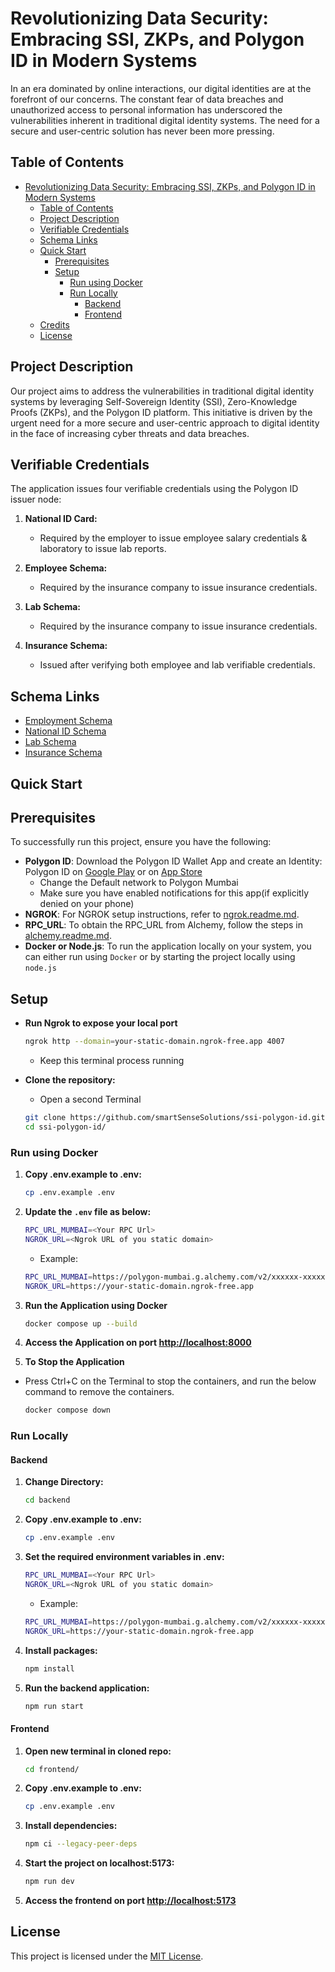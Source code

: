 # Revolutionizing Data Security: Embracing SSI, ZKPs, and Polygon ID in Modern Systems

In an era dominated by online interactions, our digital identities are at the forefront of our concerns. The constant fear of data breaches and unauthorized access to personal information has underscored the vulnerabilities inherent in traditional digital identity systems. The need for a secure and user-centric solution has never been more pressing.

## Table of Contents

-   [Revolutionizing Data Security: Embracing SSI, ZKPs, and Polygon ID in Modern Systems](#revolutionizing-data-security-embracing-ssi-zkps-and-polygon-id-in-modern-systems)
    -   [Table of Contents](#table-of-contents)
    -   [Project Description](#project-description)
    -   [Verifiable Credentials](#verifiable-credentials)
    -   [Schema Links](#schema-links)
    -   [Quick Start](#quick-start)
        -   [Prerequisites](#prerequisites)
        -   [Setup](#setup)
            -   [Run using Docker](#run-using-docker)
            -   [Run Locally](#run-locally)
                -   [Backend](#backend)
                -   [Frontend](#frontend)
    -   [Credits](#credits)
    -   [License](#license)

## Project Description

Our project aims to address the vulnerabilities in traditional digital identity systems by leveraging Self-Sovereign Identity (SSI), Zero-Knowledge Proofs (ZKPs), and the Polygon ID platform. This initiative is driven by the urgent need for a more secure and user-centric approach to digital identity in the face of increasing cyber threats and data breaches.

## Verifiable Credentials

The application issues four verifiable credentials using the Polygon ID issuer node:

1. **National ID Card:**

    - Required by the employer to issue employee salary credentials & laboratory to issue lab reports.

2. **Employee Schema:**

    - Required by the insurance company to issue insurance credentials.

3. **Lab Schema:**

    - Required by the insurance company to issue insurance credentials.

4. **Insurance Schema:**
    - Issued after verifying both employee and lab verifiable credentials.

## Schema Links

-   [Employment Schema](https://schema-builder.polygonid.me/schemas/d9263bc8-39f4-465a-a5de-ecdfc441ad31)
-   [National ID Schema](https://schema-builder.polygonid.me/schemas/a4b263d2-149b-4053-87b7-7a3d27151713)
-   [Lab Schema](https://schema-builder.polygonid.me/schemas/0b524eb5-f7d1-42a9-8f7d-559a100a35c5)
-   [Insurance Schema](https://schema-builder.polygonid.me/schemas/4ced05e3-7efe-43b0-ae5d-c923c9bd21bd)

## Quick Start

## Prerequisites

To successfully run this project, ensure you have the following:

-   **Polygon ID**: Download the Polygon ID Wallet App and create an Identity: Polygon ID on [Google Play](https://play.google.com/store/apps/details?id=com.polygonid.wallet) or on [App Store](https://apps.apple.com/us/app/polygon-id/id1629870183)
    -   Change the Default network to Polygon Mumbai
    -   Make sure you have enabled notifications for this app(if explicitly denied on your phone)
-   **NGROK**: For NGROK setup instructions, refer to [ngrok.readme.md](./ngrok.readme.md).
-   **RPC_URL**: To obtain the RPC_URL from Alchemy, follow the steps in [alchemy.readme.md](./alchemy.readme.md).
-   **Docker or Node.js**: To run the application locally on your system, you can either run using `Docker` or by starting the project locally using `node.js`

## Setup

-   **Run Ngrok to expose your local port**

    ```bash
    ngrok http --domain=your-static-domain.ngrok-free.app 4007
    ```

    -   Keep this terminal process running

-   **Clone the repository:**

    -   Open a second Terminal

    ```bash
    git clone https://github.com/smartSenseSolutions/ssi-polygon-id.git
    cd ssi-polygon-id/
    ```

### Run using Docker

1.  **Copy .env.example to .env:**

    ```bash
    cp .env.example .env
    ```

2.  **Update the `.env` file as below:**

    ```bash
    RPC_URL_MUMBAI=<Your RPC Url>
    NGROK_URL=<Ngrok URL of you static domain>
    ```

    -   Example:

    ```bash
    RPC_URL_MUMBAI=https://polygon-mumbai.g.alchemy.com/v2/xxxxxx-xxxxxxxxxx-xxx
    NGROK_URL=https://your-static-domain.ngrok-free.app
    ```

3.  **Run the Application using Docker**

    ```bash
    docker compose up --build
    ```

4.  **Access the Application on port [http://localhost:8000](http://localhost:8000)**

5.  **To Stop the Application**

-   Press Ctrl+C on the Terminal to stop the containers, and run the below command to remove the containers.

    ```bash
    docker compose down
    ```

### Run Locally

#### Backend

1. **Change Directory:**

    ```bash
    cd backend
    ```

2. **Copy .env.example to .env:**

    ```bash
    cp .env.example .env
    ```

3. **Set the required environment variables in .env:**

    ```bash
    RPC_URL_MUMBAI=<Your RPC Url>
    NGROK_URL=<Ngrok URL of you static domain>
    ```

    - Example:

    ```bash
    RPC_URL_MUMBAI=https://polygon-mumbai.g.alchemy.com/v2/xxxxxx-xxxxxxxxxx-xxx
    NGROK_URL=https://your-static-domain.ngrok-free.app
    ```

4. **Install packages:**

    ```bash
    npm install
    ```

5. **Run the backend application:**

    ```bash
    npm run start
    ```

#### Frontend

1. **Open new terminal in cloned repo:**

    ```bash
    cd frontend/
    ```

2. **Copy .env.example to .env:**

    ```bash
    cp .env.example .env
    ```

3. **Install dependencies:**

    ```bash
    npm ci --legacy-peer-deps
    ```

4. **Start the project on localhost:5173:**

    ```bash
    npm run dev
    ```

5. **Access the frontend on port [http://localhost:5173](http://localhost:5173)**

## License

This project is licensed under the [MIT License](LICENSE).
